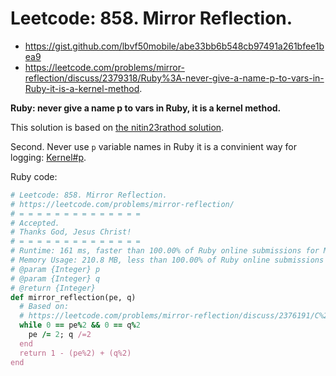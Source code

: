 # Leetcode: 858. Mirror Reflection.

- https://gist.github.com/lbvf50mobile/abe33bb6b548cb97491a261bfee1bea9
- https://leetcode.com/problems/mirror-reflection/discuss/2379318/Ruby%3A-never-give-a-name-p-to-vars-in-Ruby-it-is-a-kernel-method.


**Ruby: never give a name p to vars in Ruby, it is a kernel method.**

This solution is based on [the nitin23rathod solution](https://leetcode.com/problems/mirror-reflection/discuss/2376191/C%2B%2B-Java-Python-or-Faster-then-100-or-Full-explanations-or).


Second. Never use `p` variable names in Ruby it is a convinient way for logging: [Kernel#p](https://apidock.com/ruby/Kernel/p).


Ruby code:
```Ruby
# Leetcode: 858. Mirror Reflection.
# https://leetcode.com/problems/mirror-reflection/
# = = = = = = = = = = = = = =
# Accepted.
# Thanks God, Jesus Christ!
# = = = = = = = = = = = = = =
# Runtime: 161 ms, faster than 100.00% of Ruby online submissions for Mirror Reflection.
# Memory Usage: 210.8 MB, less than 100.00% of Ruby online submissions for Mirror Reflection.
# @param {Integer} p
# @param {Integer} q
# @return {Integer}
def mirror_reflection(pe, q)
  # Based on:
  # https://leetcode.com/problems/mirror-reflection/discuss/2376191/C%2B%2B-Java-Python-or-Faster-then-100-or-Full-explanations-or
  while 0 == pe%2 && 0 == q%2
    pe /= 2; q /=2
  end
  return 1 - (pe%2) + (q%2)
end
```
